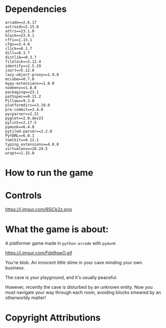 # Dependencies
```
arcade==2.6.17
astroid==2.15.6
attrs==23.1.0
black==23.9.1
cffi==1.15.1
cfgv==3.4.0
click==8.1.7
dill==0.3.7
distlib==0.3.7
filelock==3.12.4
identify==2.5.29
isort==5.12.0
lazy-object-proxy==1.9.0
mccabe==0.7.0
mypy-extensions==1.0.0
nodeenv==1.8.0
packaging==23.1
pathspec==0.11.2
Pillow==9.3.0
platformdirs==3.10.0
pre-commit==3.4.0
pycparser==2.21
pyglet==2.0.dev23
pylint==2.17.5
pymunk==6.4.0
pytiled-parser==2.2.0
PyYAML==6.0.1
tomlkit==0.12.1
typing_extensions==4.8.0
virtualenv==20.24.5
wrapt==1.15.0
```

# How to run the game

# Controls

https://i.imgur.com/65iCk2z.png

# What the game is about:
A platformer game made in `python-arcade` with `pymunk`

https://i.imgur.com/Fdq9gwO.gif

You're blob. An innocent little slime in your cave minding your own business.  

The cave is your playground, and it's usually peaceful.  

However, recently the cave is disturbed by an unknown entity. Now you must navigate your way through each room, avoiding blocks smeared by an otherworldy matter!

# Copyright Attributions
